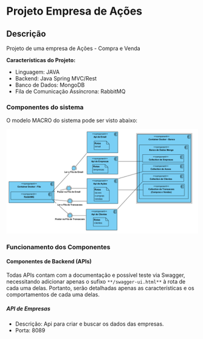# Projeto Empresa de Ações

## Descrição

Projeto de uma empresa de Ações - Compra e Venda

**Características do Projeto:**
- Linguagem: JAVA
- Backend: Java Spring MVC/Rest
- Banco de Dados: MongoDB
- Fila de Comunicação Assíncrona: RabbitMQ

### Componentes do sistema

O modelo MACRO do sistema pode ser visto abaixo:

![alt text](https://github.com/1ucas/projeto-empresa-acoes/blob/master/prj-resources/DiagramaComponentes.png)

### Funcionamento dos Componentes

#### Componentes de Backend (APIs)

Todas APIs contam com a documentação e possível teste via Swagger, necessitando adicionar apenas o sufixo ```**/swagger-ui.html**``` à rota de cada uma delas. Portanto, serão detalhadas apenas as características e os comportamentos de cada uma delas.

##### API de Empresas

- Descrição:
Api para criar e buscar os dados das empresas.
- Porta: 8089
